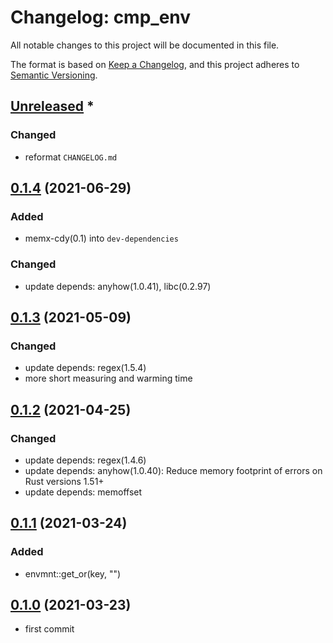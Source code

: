 # Changelog: cmp_env

All notable changes to this project will be documented in this file.

The format is based on [Keep a Changelog](https://keepachangelog.com/en/1.0.0/),
and this project adheres to [Semantic Versioning](https://semver.org/spec/v2.0.0.html).

## [Unreleased] *
### Changed
* reformat `CHANGELOG.md`


## [0.1.4] (2021-06-29)
### Added
* memx-cdy(0.1) into `dev-dependencies`

### Changed
* update depends: anyhow(1.0.41), libc(0.2.97)

## [0.1.3] (2021-05-09)
### Changed
* update depends: regex(1.5.4)
* more short measuring and warming time

## [0.1.2] (2021-04-25)
### Changed
* update depends: regex(1.4.6)
* update depends: anyhow(1.0.40): Reduce memory footprint of errors on Rust versions 1.51+
* update depends: memoffset

## [0.1.1] (2021-03-24)
### Added
* envmnt::get_or(key, "")

## [0.1.0] (2021-03-23)
* first commit

[Unreleased]: https://github.com/aki-akaguma/cmp_env/compare/v0.1.5..HEAD
[0.1.5]: https://github.com/aki-akaguma/cmp_env/compare/v0.1.4..v0.1.5
[0.1.4]: https://github.com/aki-akaguma/cmp_env/compare/v0.1.3..v0.1.4
[0.1.3]: https://github.com/aki-akaguma/cmp_env/compare/v0.1.2..v0.1.3
[0.1.2]: https://github.com/aki-akaguma/cmp_env/compare/v0.1.1..v0.1.2
[0.1.1]: https://github.com/aki-akaguma/cmp_env/compare/v0.1.0..v0.1.1
[0.1.0]: https://github.com/aki-akaguma/cmp_env/releases/tag/v0.1.0
